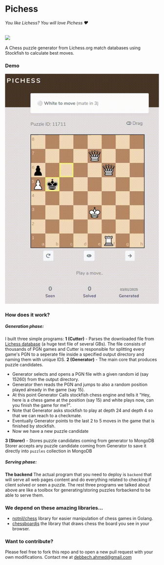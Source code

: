 # Pichess
###### You like Lichess? You will love Pichess ❤️ 

![](https://github.com/ahmed-debbech/go_chess_puzzle/actions/workflows/deploy.yml/badge.svg)

A Chess puzzle generator from Lichess.org match databases using Stockfish to calculate best moves.

### Demo

![](.demo/demo.gif)

### How does it work?

##### Generation phase:
I built three simple programs:
**1 (Cutter)** - Parses the downloaded file from [Lichess database](https://database.lichess.org/) (a huge text file of several GBs). 
The file consists of thousands of PGN games and Cutter is responsible for splitting every game's PGN to a seperate file inside a specified output directory and naming them with unique IDS. 
**2 (Generator)** -  The main core that produces puzzle candidates.
- Generator selects and opens a PGN file with a given random id (say 15260) from the output directory. 
- Generator then reads the PGN and jumps to also a random position played already in the game (say 15).
- At this point Generator Calls stockfish chess engine and tells it "Hey, here is a chess game at the position (say 15) and white plays now, can you finish the game for me?".
- Note that Generator asks stockfish to play at depth 24 and depth 4 so that we can reach to a checkmate. 
- Eventually Generator points to the last 2 to 5 moves in the game that is finished by stockfish. 
- Now we have a new puzzle candidate

**3 (Storer)** - Stores puzzle candidates coming from generator to MongoDB
Storer accepts any puzzle candidate coming from Generator to save it directly into `puzzles` collection in MongoDB


##### Serving phase:
**The backend** 
The actual program that you need to deploy is `backend` that will serve all web pages content and do everything related to checking if client solved or seen a puzzle.
The rest three programs we talked about above are like a toolbox for generating/storing puzzles forbackend to be able to serve them.

### We depend on these amazing libraries...
* [notnil/chess](https://github.com/notnil/chess) library for easier manipulation of chess games in Golang.
* [chessboardjs](https://chessboardjs.com/) the library that draws chess the board you see in your browser.

### Want to contribute?
Please feel free to fork this repo and to open a new pull request with your own modifications.
Contact me at debbech.ahmed@gmail.com
